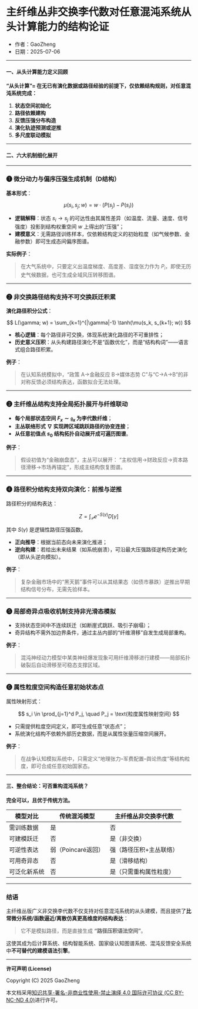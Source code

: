 # **主纤维丛非交换李代数对任意混沌系统从头计算能力的结构论证**

- 作者：GaoZheng
- 日期：2025-07-06

---

#### 一、从头计算能力定义回顾

**“从头计算”= 在无已有演化数据或路径经验的前提下，仅依赖结构规则，对任意混沌系统完成：**

1. **状态空间初始化**
2. **路径依赖建构**
3. **反馈压强分布构造**
4. **演化轨迹预测或逆推**
5. **多尺度联动模拟**

---

#### 二、六大机制细化展开

---

### ❶ 微分动力与偏序压强生成机制（D结构）

**基本形式**：

$$
\mu(s_i, s_j; w) = w \cdot (P(s_j) - P(s_i))
$$

* **逻辑解释**：状态 $s_i \to s_j$ 的可达性由其属性差异（如温度、流量、速度、信号强度）投影到结构权重空间 $w$ 上得出的“压强”；
* **建模意义**：无需路径训练样本，仅依赖结构定义的初始粒度（如气候参数、金融参数）即可生成态间偏序图谱。

**实际例子**：

> 在大气系统中，只要定义出温度梯度、高度差、湿度张力作为 $P_i$，即使无历史气候数据，也可生成全域风压转移图谱。

---

### ❷ 非交换路径结构支持不可交换跃迁积累

**演化路径积分公式**：

$$
L(\gamma; w) = \sum_{k=1}^{|\gamma|-1} \tanh(\mu(s_k, s_{k+1}; w))
$$

* **核心逻辑**：每个路径非可交换，体现系统演化路径的不可重排性；
* **历史意义压积**：从头构建路径演化不是“函数优化”，而是“结构构词”——语言式组合路径积累。

**例子**：

> 在认知系统模拟中，“政策 A→金融反应 B→媒体态势 C”与“C→A→B”的非对称反馈必须结构表达，函数拟合无法处理。

---

### ❸ 主纤维丛结构支持全局拓扑展开与纤维联动

* **每个局部状态空间 $F_x \sim \mathfrak{g}_x$ 为李代数纤维**；
* **主丛联络形式 $\nabla$ 实现跨区域跳跃路径的协变连接**；
* **从任意初值点 $s_0$ 结构拓扑自动展开成可遍历图谱**。

**例子**：

> 假设初值为“金融崩盘态”，主丛可以展开：
> “主权信用→财政反应→资本路径滑移→市场再锚定”，形成主结构恢复图谱。

---

### ❹ 路径积分结构支持双向演化：前推与逆推

路径积分的结构表达：

$$
Z = \int_{\mathcal{P}} e^{-S(\gamma)} D[\gamma]
$$

其中 $S(\gamma)$ 是逻辑性路径压强函数。

* **正向推导**：根据当前态向未来演化推进；
* **逆向构建**：若给出未来结果（如系统崩溃），可沿最大压强路径逆构历史演化（即从头逆向模拟）。

**例子**：

> 复杂金融市场中的“黑天鹅”事件可以从其结果态（如债市暴跌）逆推出早期结构信号分布，无需先验样本。

---

### ❺ 局部奇异点吸收机制支持非光滑态模拟

* 支持状态空间中不连续跃迁（如断崖式跳跃、吸引子崩塌）；
* 奇异结构不需外加边界条件，通过主丛内部的“纤维滑移”自发生成局部重构。

**例子**：

> 混沌神经动力模型中某类神经爆发现象可用纤维滑移进行建模——局部拓扑破裂后自动滑移至可稳态支撑区域。

---

### ❻ 属性粒度空间构造任意初始状态点

属性映射形式：

$$
s_i \in \prod_{j=1}^d P_j, \quad P_j = \text{粒度属性映射空间}
$$

* 只需提供粒度空间定义，即可生成任意“状态点”；
* 系统演化结构不依赖外部历史数据，而是从属性张量压缩空间展开。

**例子**：

> 在战争认知模拟系统中，只需定义“地理张力–军费配置–舆论热度”等结构粒度，即可合成任意初始国家态。

---

#### 三、整合结论：可否重构混沌系统？

**完全可以，且优于传统方法。**

| 模型对比   | 传统混沌模型        | 主纤维丛非交换李代数   |
| ------ | ------------- | ------------ |
| 需训练数据  | 是             | 否            |
| 可建模跃迁  | 否             | 是（非交换）       |
| 可逆性表达  | 弱（Poincaré返回） | 强（路径压积+主丛联络） |
| 可用奇异态  | 否             | 是（滑移结构）      |
| 可泛化新系统 | 否             | 是（只需重构属性粒度）  |

---

### **结语**

主纤维丛版广义非交换李代数不仅支持对任意混沌系统的从头建模，而且提供了**比常微分系统/函数逼近/离散仿真更高维度的结构表达**：

> 它不是模拟路径，而是直接生成 **“路径压积语法空间”**。

这使其成为后计算系统、结构智能系统、国家级认知图谱系统、混沌反馈安全系统中**不可替代的建模语法引擎**。

---

**许可声明 (License)**

Copyright (C) 2025 GaoZheng 

本文档采用[知识共享-署名-非商业性使用-禁止演绎 4.0 国际许可协议 (CC BY-NC-ND 4.0)](https://creativecommons.org/licenses/by-nc-nd/4.0/deed.zh-Hans)进行许可。

